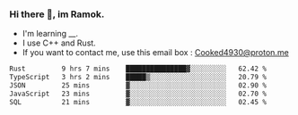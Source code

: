 ### Hi there 👋, im Ramok.

- I'm learning __.
- I use C++ and Rust.
- If you want to contact me, use this email box : Cooked4930@proton.me

<!--START_SECTION:waka-->

```txt
Rust         9 hrs 7 mins    ███████████████▓░░░░░░░░░   62.42 %
TypeScript   3 hrs 2 mins    █████▒░░░░░░░░░░░░░░░░░░░   20.79 %
JSON         25 mins         ▓░░░░░░░░░░░░░░░░░░░░░░░░   02.90 %
JavaScript   23 mins         ▓░░░░░░░░░░░░░░░░░░░░░░░░   02.70 %
SQL          21 mins         ▓░░░░░░░░░░░░░░░░░░░░░░░░   02.45 %
```

<!--END_SECTION:waka-->
